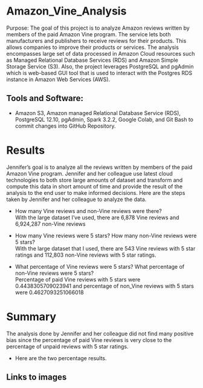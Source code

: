 # Amazon_Vine_Analysis

Purpose:
The goal of this project is to analyze Amazon reviews written by members of the paid Amazon Vine program. The service lets both manufacturers and publishers to receive reviews for their products. This allows companies to improve their products or services. The analysis encompasses large set of data processed in Amazon Cloud resources such as Managed Relational Database Services (RDS) and Amazon Simple Storage Service (S3). Also, the project leverages PostgreSQL and pgAdmin which is web-based GUI tool that is used to interact with the Postgres RDS instance in Amazon Web Services (AWS).

## Tools and Software: 
- Amazon S3, Amazon managed Relational Database Service (RDS), PostgreSQL 12.10, pgAdmin, Spark 3.2.2,  Google Colab, and Git Bash to commit changes into GitHub Repository.


# Results
Jennifer’s goal is to analyze all the reviews written by members of the paid Amazon Vine program. Jennifer and her colleague use latest cloud technologies to both store large amounts of dataset and transform and compute this data in short amount of time and provide the result of the analysis to the end user to make informed decisions.  Here are the steps taken by Jennifer and her colleague to analyze the data.

-	How many Vine reviews and non-Vine reviews were there? <br>
With the large dataset I’ve used, there are 6,878 Vine reviews and 6,924,287 non-Vine reviews<br>

-	How many Vine reviews were 5 stars? How many non-Vine reviews were 5 stars? <br>
With the large dataset that I used, there are 543 Vine reviews with 5 star ratings and 112,803 non-Vine reviews with 5 star ratings. <br>


-	What percentage of Vine reviews were 5 stars? What percentage of non-Vine reviews were 5 stars? <br>
Percentage of paid Vine reviews with 5 stars were 0.4438305709023941 and percentage of non_Vine reviews with 5 stars were 0.4627093251066018<br>


# Summary
The analysis done by Jennifer and her colleague did not find many positive bias since the percentage of paid Vine reviews is very close to the percentage of unpaid reviews with 5 star ratings.
- Here are the two percentage results. <br>


## Links to images

